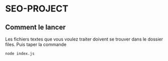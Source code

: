 # SEO-PROJECT

## Comment le lancer
Les fichiers textes que vous voulez traiter doivent se trouver dans le dossier files.
Puis taper la commande

`node index.js`
